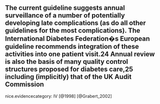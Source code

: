 The current guideline suggests annual surveillance of a number of potentially developing late complications (as do all other guidelines for the most complications). The International Diabetes Federation�s European guideline recommends integration of these activities into one patient visit.24 Annual review is also the basis of many quality control structures proposed for diabetes care,25 including (implicitly) that of the UK Audit Commission
---
 nice.evidencecategory: IV
[@1998]
[@Grabert_2002]
